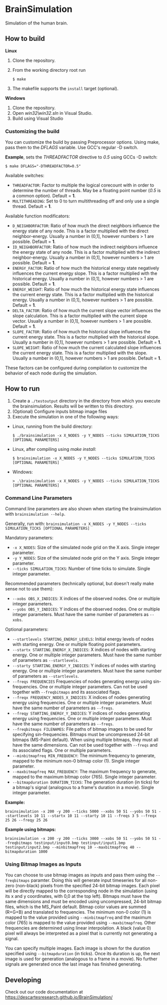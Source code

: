 # BrainSimulation

Simulation of the human brain.

## How to build

**Linux**
1. Clone the repository.
2. From the working directory root run

    `$ make`

3. The makefile supports the `install` target (optional).

**Windows**
1. Clone the repository.
2. Open *win32\win32.sln* in Visual Studio.
3. Build using Visual Studio

### Customizing the build

You can customize the build by passing Preprocessor options. Using make, pass them to the *DFLAGS* variable. Use GCC's regular -D switch.

**Example**, sets the *THREADFACTOR* directive to *0.5* using GCCs -D switch:

 `$ make DFLAGS="-DTHREADFACTOR=0.5"`

Available switches:
* `THREADFACTOR`: Factor to multiple the logical corecount with in order to determine the number of threads. May be a floating point number (*0.5* is a common option). Default = **1**.
* `MULTITHREADING`: Set to 0 to turn multithreading off and only use a single thread. Default = **1**.

Available function modificators:

* `D_NEIGHBORFACTOR`:  Ratio of how much the direct neighbors influence the energy state of any node. This is a factor multiplied with the direct neighbor-energy. Usually a number in (0,1], however numbers > 1 are possible. Default = **1**.
* `ID_NEIGHBORFACTOR`:  Ratio of how much the indirect neighbors influence the energy state of any node. This is a factor multiplied with the indirect neighbor-energy. Usually a number in (0,1], however numbers > 1 are possible. Default = **1**.
* `ENERGY_FACTOR`:  Ratio of how much the historical energy state negatively influences the current energy slope. This is a factor multiplied with the historical energy. Usually a number in (0,1], however numbers > 1 are possible. Default = **1**.
* `ENERGY_WEIGHT`:  Ratio of how much the historical energy state influences the current energy state. This is a factor multiplied with the historical energy. Usually a number in (0,1], however numbers > 1 are possible. Default = **1**.
* `DELTA_FACTOR`:  Ratio of how much the current slope vector influences the slope calculation. This is a factor multiplied with the current slope vector. Usually a number in (0,1], however numbers > 1 are possible. Default = **1**.
* `SLOPE_FACTOR`:  Ratio of how much the historical slope influences the current energy state. This is a factor multiplied with the historical slope. Usually a number in (0,1], however numbers > 1 are possible. Default = **1**.
* `SLOPE_WEIGHT`:  Ratio of how much the current calculated slope influences the current energy state. This is a factor multiplied with the slope. Usually a number in (0,1], however numbers > 1 are possible. Default = **1**.

These factors can be configured during compilation to customize the behavior of each node during the simulation.


## How to run

1. Create a `./testoutput` directory in the directory from which you execute the brainsimulation. Results will be written to this directory.
2. (Optional) Configure inputs bitmap image files
3. Execute the simulation in one of the following ways:
  * Linux, running from the build directory:

    `$ ./brainsimulation -x X_NODES -y Y_NODES --ticks SIMULATION_TICKS [OPTIONAL PARAMETERS]`
    
  * Linux, after compiling using *make install*:
    
    `$ brainsimulation -x X_NODES -y Y_NODES --ticks SIMULATION_TICKS [OPTIONAL PARAMETERS]`
    
  * Windows:

    `> .\brainsimulation -x X_NODES -y Y_NODES --ticks SIMULATION_TICKS [OPTIONAL PARAMETERS]`

### Command Line Parameters
Command line parameters are also shown when starting the brainsimulation with `brainsimulation --help`.

Generally, run with: `brainsimulation -x X_NODES -y Y_NODES --ticks SIMULATION_TICKS [OPTIONAL PARAMETERS]`

Mandatory parameters:
* `-x X_NODES`: Size of the simulated node grid on the X axis. Single integer parameter.
* `-y Y_NODES`: Size of the simulated node grid on the Y axis. Single integer parameter.
* `--ticks SIMULATION_TICKS`: Number of time ticks to simulate. Single integer parameter.

Recommended parameters (technically optional, but doesn't really make sense not to use them):
* `--xobs OBS_X_INDICES`: X indices of the observed nodes. One or multiple integer parameters.
* `--yobs OBS_Y_INDICES`: Y indices of the observed nodes. One or multiple integer parameters. Must have the same number of parameters as `--xobs`.

Optional parameters:
* `--startlevels STARTING_ENERGY_LEVELS`: Initial energy levels of nodes with starting energy. One or multiple floating point parameters.
* `--startx STARTING_ENERGY_X_INDICES`: X indices of nodes with starting energy. One or multiple integer parameters. Must have the same number of parameters as `--startlevels`.
* `--starty STARTING_ENERGY_Y_INDICES`: Y indices of nodes with starting energy. One or multiple integer parameters. Must have the same number of parameters as `--startlevels`.
* `--freqs FREQUENCIES` Frequencies of nodes generating energy using sin-frequencies. One or multiple integer parameters. Can not be used together with `--freqbitmaps` and its associated flags.
* `--freqx FREQUENCY_NODES_X_INDICES`: X indices of nodes generating energy using frequencies. One or multiple integer parameters. Must have the same number of parameters as `--freqs`.
* `--freqy STARTING_ENERGY_Y_INDICES`: Y indices of nodes generating energy using frequencies. One or multiple integer parameters. Must have the same number of parameters as `--freqs`.
* `--freqbitmaps FILENAMES`: File paths of bitmap images to be used for specifying sin-frequencies. Bitmaps must be uncompressed 24-bit bitmaps (MS-Paint default). When using multiple bitmaps, they must all have the same dimensions. Can not be used together with `--freqs` and its associated flags. One or multiple parameters.
* `--minbitmapfreq MIN_FREQUENCY`: The minimum frequency to generate, mapped to the minimum non-0 bitmap color (1). Single integer parameter.
* `--maxbitmapfreq MAX_FREQUENCY`: The maximum frequency to generate, mapped to the maximum bitmap color (765). Single integer parameter.
* `--bitmapduration DURATION_TICKS`: The generation duration (in ticks) for a bitmap's signal (analogous to a frame's duration in a movie). Single integer parameter.

**Example:**  

`brainsimulation -x 200 -y 200 --ticks 5000 --xobs 50 51 --yobs 50 51 --startlevels 10 11 --startx 10 11 --starty 10 11 --freqs 3 5 --freqx 25 26 --freqy 25 26`

**Example using bitmaps:**

`brainsimulation -x 200 -y 200 --ticks 3000 --xobs 50 51 --yobs 50 51 --freqbitmaps testinput/input0.bmp testinput/input1.bmp testinput/input2.bmp --minbitmapfreq 10 --maxbitmapfreq 40 --bitmapduration 1000`

### Using Bitmap Images as Inputs

You can choose to use bitmap images as inputs and pass them using the `--freqbitmaps` paramter. Doing this will generate input timeseries for all non-zero (non-black) pixels from the specified 24-bit bitmap images. Each pixel will be directly mapped to the corresponding node in the simulation (using its x and y coordinates, with 0,0 at the top left). Bitmaps must have the same dimensions and must be encoded using uncompressed, 24-bit bitmap files, which is the MS_Paint default. Bitmap color values are summed (R+G+B) and translated to frequencies. The minimum non-0 color (1) is mapped to the value provided using `--minbitmapfreq` and the maximum color (765) is mapped to the value provided using `--maxbitmapfreq`. Other frequencies are determined using linear interpolation. A black (value 0) pixel will always be interpreted as a pixel that is currently not generating a signal.

You can specify multiple images. Each image is shown for the duration specified using `--bitmapduration` (in ticks). Once its duration is up, the next image is used for generation (analogous to a frame in a movie). No further signals are generated once the last image has finished generating.

## Developing

Check out our code documentation at https://descartesresearch.github.io/BrainSimulation/
